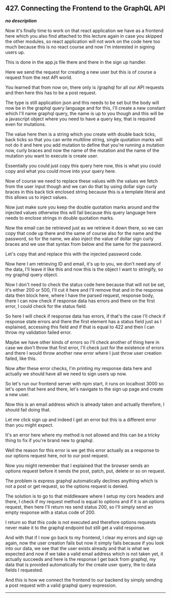 ## 427. Connecting the Frontend to the GraphQL API

<strong><em>no description</em></strong>

Now it's finally time to work on that react application we have as a frontend
here which you also find attached to this lecture again in case you skipped the
other modules, so react application will not work on the code here too much
because this is no react course and now I'm interested in signing users up. 

This is done in the app.js file there and there in the sign up handler. 

Here we send the request for creating a new user but this is of course a request
from the rest API world. 

You learned that from now on, there only is /graphql for all our API requests
and then here this has to be a post request. 

The type is still application json and this needs to be set but the body will
now be in the graphql query language and for this, I'll create a new constant
which I'll name graphql query, the name is up to you though and this will be a
javascript object where you need to have a query key, that is required even for
mutations. 

The value here then is a string which you create with double back ticks, back
ticks so that you can write multiline string, single quotation marks will not do
it and here you add mutation to define that you're running a mutation now, curly
braces and now the name of the mutation and the name of the mutation you want to
execute is create user. 

Essentially you could just copy this query here now, this is what you could copy
and what you could move into your query here. 

Now of course we need to replace these values with the values we fetch from the
user input though and we can do that by using dollar sign curly braces in this
back tick enclosed string because this is a template literal and this allows us
to inject values. 

Now just make sure you keep the double quotation marks around and the injected
values otherwise this will fail because this query language here needs to
enclose strings in double quotation marks. 

Now the email can be retrieved just as we retrieve it down there, so we can copy
that code up there and the same of course also for the name and the password, so
for the name, we also inject the value of dollar sign curly braces and we use
that syntax from below and the same for the password. 

Let's copy that and replace this with the injected password code. 

Now here I am retrieving ID and email, it's up to you, we don't need any of the
data, I'll leave it like this and now this is the object I want to stringify, so
my graphql query object. 

Now I don't need to check the status code here because that will not be set,
it's either 200 or 500, I'll cut it here and I'll remove that and in the
response data then block here, where I have the parsed request, response body,
there I can now check if response data has errors and there on the first error,
I could check for the status field. 

So here I will check if response data has errors, if that's the case I'll check
if response state errors and there the first element has a status field just as
I explained, accessing this field and if that is equal to 422 and then I can
throw my validation failed error. 

Maybe we have other kinds of errors so I'll check another of thing here in case
we don't throw that first error, I'll check just for the existence of errors and
there I would throw another new error where I just throw user creation failed,
like this. 

Now after these error checks, I'm printing my response data here and actually we
should have all we need to sign users up now. 

So let's run our frontend server with npm start, it runs on localhost 3000 so
let's open that here and there, let's navigate to the sign up page and create a
new user. 

Now this is an email address which is already taken and actually therefore, I
should fail doing that. 

Let me click sign up and indeed I get an error but this is a different error
than you might expect. 

It's an error here where my method is not allowed and this can be a tricky thing
to fix if you're brand new to graphql. 

Well the reason for this error is we get this error actually as a response to
our options request here, not to our post request. 

Now you might remember that I explained that the browser sends an options
request before it sends the post, patch, put, delete or so on request. 

The problem is express graphql automatically declines anything which is not a
post or get request, so the options request is denied. 

The solution is to go to that middleware where I setup my cors headers and
there, I check if my request method is equal to options and if it is an options
request, then here I'll return res send status 200, so I'll simply send an empty
response with a status code of 200. 

I return so that this code is not executed and therefore options requests never
make it to the graphql endpoint but still get a valid response. 

And with that if I now go back to my frontend, I clear my errors and sign up
again, now the user creation fails but now it simply fails because if you look
into our data, we see that the user exists already and that is what we expected
and now if we take a valid email address which is not taken yet, it actually
succeeds and here is the response I get back from graphql, my data that is
provided automatically for the create user query, the to data fields I
requested. 

And this is how we connect the frontend to our backend by simply sending a post
request with a valid graphql query expression. 

---